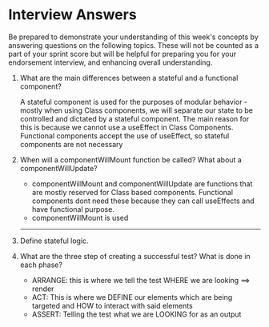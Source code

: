 # Interview Answers
Be prepared to demonstrate your understanding of this week's concepts by answering questions on the following topics. These will not be counted as a part of your sprint score but will be helpful for preparing you for your endorsement interview, and enhancing overall understanding.

1. What are the main differences between a stateful and a functional component?

   A stateful component is used for the purposes of modular behavior - mostly when using Class components, we will separate our state to be controlled and dictated by a stateful component. The main reason for this is because we cannot use a useEffect in Class Components. Functional components accept the use of useEffect, so stateful components are not necessary

2. When will a componentWillMount function be called? What about a componentWillUpdate?

   - componentWillMount and componentWillUpdate are functions that are mostly reserved for Class based components. Functional components dont need these because they can call useEffects and have functional purpose. 
   - componentWillMount is used 
   *******

3. Define stateful logic.

4. What are the three step of creating a successful test? What is done in each phase?

   - ARRANGE: this is where we tell the test WHERE we are looking ==> render
   - ACT: This is where we DEFINE our elements which are being targeted and HOW to interact with said elements 
   - ASSERT: Telling the test what we are LOOKING for as an output

